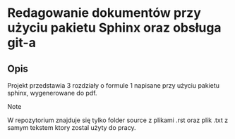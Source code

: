 #  Redagowanie dokumentów przy użyciu pakietu Sphinx oraz obsługa git-a

## Opis

Projekt przedstawia 3 rozdziały o formule 1 napisane przy użyciu pakietu sphinx, wygenerowane do pdf. 

> [!NOTE]
> W repozytorium znajduje się tylko folder source z plikami .rst oraz plik .txt z samym tekstem ktory zostal użyty do pracy.

